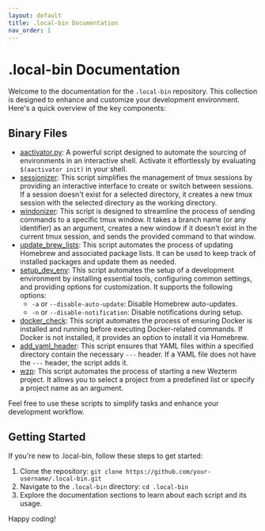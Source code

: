 ```yaml
---
layout: default
title: .local-bin Documentation
nav_order: 1
---
```


# .local-bin Documentation

Welcome to the documentation for the `.local-bin` repository. This collection is designed to enhance and customize your development environment. Here's a quick overview of the key components:

## Binary Files

- [aactivator.py](aactivator/Usage.md): A powerful script designed to automate the sourcing of environments in an interactive shell. Activate it effortlessly by evaluating `$(aactivator init)` in your shell.
- [sessionizer](sessionizer/Usage.md): This script simplifies the management of tmux sessions by providing an interactive interface to create or switch between sessions. If a session doesn't exist for a selected directory, it creates a new tmux session with the selected directory as the working directory.
- [windonizer](windownizer/Usage.md): This script is designed to streamline the process of sending commands to a specific tmux window. It takes a branch name (or any identifier) as an argument, creates a new window if it doesn't exist in the current tmux session, and sends the provided command to that window.
- [update_brew_lists](update_brew_lists/Usage.md): This script automates the process of updating Homebrew and associated package lists. It can be used to keep track of installed packages and update them as needed.
- [setup_dev_env](setup_dev_env/Usage.md): This script automates the setup of a development environment by installing essential tools, configuring common settings, and providing options for customization. It supports the following options:
  - `-a` or `--disable-auto-update`: Disable Homebrew auto-updates.
  - `-n` or `--disable-notification`: Disable notifications during setup.
- [docker_check](docker_check/Usage.md): This script automates the process of ensuring Docker is installed and running before executing Docker-related commands. If Docker is not installed, it provides an option to install it via Homebrew.
- [add_yaml_header](add_yaml_header/Usage.md): This script ensures that YAML files within a specified directory contain the necessary `---` header. If a YAML file does not have the `---` header, the script adds it.
- [wzp](wzp/Usage.md): This script automates the process of starting a new Wezterm project. It allows you to select a project from a predefined list or specify a project name as an argument.

Feel free to use these scripts to simplify tasks and enhance your development workflow.

## Getting Started

If you're new to .local-bin, follow these steps to get started:

1. Clone the repository: `git clone https://github.com/your-username/.local-bin.git`
2. Navigate to the `.local-bin` directory: `cd .local-bin`
3. Explore the documentation sections to learn about each script and its usage.

Happy coding!

